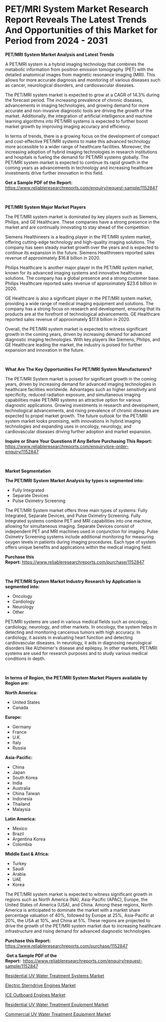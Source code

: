 <p><h1>PET/MRI System Market Research Report Reveals The Latest Trends And Opportunities of this Market for Period from 2024 - 2031</h1></p><p><strong>PET/MRI System Market Analysis and Latest Trends</strong></p>
<p><p>A PET/MRI system is a hybrid imaging technology that combines the metabolic information from positron emission tomography (PET) with the detailed anatomical images from magnetic resonance imaging (MRI). This allows for more accurate diagnosis and monitoring of various diseases such as cancer, neurological disorders, and cardiovascular diseases.</p><p>The PET/MRI system market is expected to grow at a CAGR of 14.3% during the forecast period. The increasing prevalence of chronic diseases, advancements in imaging technologies, and growing demand for more accurate and non-invasive diagnostic tools are driving the growth of the market. Additionally, the integration of artificial intelligence and machine learning algorithms into PET/MRI systems is expected to further boost market growth by improving imaging accuracy and efficiency.</p><p>In terms of trends, there is a growing focus on the development of compact and cost-effective PET/MRI systems to make this advanced technology more accessible to a wider range of healthcare facilities. Moreover, the increasing adoption of hybrid imaging technologies in research institutions and hospitals is fueling the demand for PET/MRI systems globally. The PET/MRI system market is expected to continue its rapid growth in the coming years as advancements in technology and increasing healthcare investments drive further innovation in this field.</p></p>
<p><strong>Get a Sample PDF of the Report:&nbsp;</strong> <a href="https://www.reliableresearchreports.com/enquiry/request-sample/1152847">https://www.reliableresearchreports.com/enquiry/request-sample/1152847</a></p>
<p>&nbsp;</p>
<p><strong>PET/MRI System Major Market Players</strong></p>
<p><p>The PET/MRI system market is dominated by key players such as Siemens, Philips, and GE Healthcare. These companies have a strong presence in the market and are continually innovating to stay ahead of the competition.</p><p>Siemens Healthineers is a leading player in the PET/MRI system market, offering cutting-edge technology and high-quality imaging solutions. The company has seen steady market growth over the years and is expected to continue its expansion in the future. Siemens Healthineers reported sales revenue of approximately $16.8 billion in 2020.</p><p>Philips Healthcare is another major player in the PET/MRI system market, known for its advanced imaging systems and innovative healthcare solutions. The company has a global presence and a strong customer base. Philips Healthcare reported sales revenue of approximately $23.6 billion in 2020.</p><p>GE Healthcare is also a significant player in the PET/MRI system market, providing a wide range of medical imaging equipment and solutions. The company has a strong focus on research and development, ensuring that its products are at the forefront of technological advancements. GE Healthcare reported sales revenue of approximately $17.8 billion in 2020.</p><p>Overall, the PET/MRI system market is expected to witness significant growth in the coming years, driven by increasing demand for advanced diagnostic imaging technologies. With key players like Siemens, Philips, and GE Healthcare leading the market, the industry is poised for further expansion and innovation in the future.</p></p>
<p>&nbsp;</p>
<p><strong>What Are The Key Opportunities For PET/MRI System Manufacturers?</strong></p>
<p><p>The PET/MRI System market is poised for significant growth in the coming years, driven by increasing demand for advanced imaging technologies in healthcare facilities worldwide. Advantages such as higher sensitivity and specificity, reduced radiation exposure, and simultaneous imaging capabilities make PET/MRI systems an attractive option for various diagnostic applications. Growing investments in research and development, technological advancements, and rising prevalence of chronic diseases are expected to propel market growth. The future outlook for the PET/MRI system market looks promising, with innovations in hybrid imaging technologies and expanding uses in oncology, neurology, and cardiovascular diseases driving further adoption and market expansion.</p></p>
<p><strong>Inquire or Share Your Questions If Any Before Purchasing This Report:</strong> <a href="https://www.reliableresearchreports.com/enquiry/pre-order-enquiry/1152847">https://www.reliableresearchreports.com/enquiry/pre-order-enquiry/1152847</a></p>
<p>&nbsp;</p>
<p><strong>Market Segmentation</strong></p>
<p><strong>The PET/MRI System Market Analysis by types is segmented into:</strong></p>
<p><ul><li>Fully Integrated</li><li>Separate Devices</li><li>Pulse Oximetry Screening</li></ul></p>
<p><p>The PET/MRI System market offers three main types of systems: Fully Integrated, Separate Devices, and Pulse Oximetry Screening. Fully Integrated systems combine PET and MRI capabilities into one machine, allowing for simultaneous imaging. Separate Devices consist of independent PET and MRI machines used in conjunction for imaging. Pulse Oximetry Screening systems include additional monitoring for measuring oxygen levels in patients during imaging procedures. Each type of system offers unique benefits and applications within the medical imaging field.</p></p>
<p><strong>Purchase this Report:&nbsp;</strong><a href="https://www.reliableresearchreports.com/purchase/1152847">https://www.reliableresearchreports.com/purchase/1152847</a></p>
<p>&nbsp;</p>
<p><strong>The PET/MRI System Market Industry Research by Application is segmented into:</strong></p>
<p><ul><li>Oncology</li><li>Cardiology</li><li>Neurology</li><li>Other</li></ul></p>
<p><p>PET/MRI systems are used in various medical fields such as oncology, cardiology, neurology, and other markets. In oncology, the system helps in detecting and monitoring cancerous tumors with high accuracy. In cardiology, it assists in evaluating heart function and detecting cardiovascular diseases. In neurology, it aids in diagnosing neurological disorders like Alzheimer's disease and epilepsy. In other markets, PET/MRI systems are used for research purposes and to study various medical conditions in depth.</p></p>
<p>&nbsp;</p>
<p><strong>In terms of Region, the PET/MRI System Market Players available by Region are:</strong></p>
<p>
    <p> <strong> North America: </strong>
        <ul>
            <li>United States</li>
            <li>Canada</li>
        </ul>
        </p> 
    <p> <strong> Europe: </strong>
        <ul>
            <li>Germany</li>
            <li>France</li>
            <li>U.K.</li>
            <li>Italy</li>
            <li>Russia</li>
        </ul>
        </p> 
    <p> <strong> Asia-Pacific: </strong>
        <ul>
            <li>China</li>
            <li>Japan</li>
            <li>South Korea</li>
            <li>India</li>
            <li>Australia</li>
            <li>China Taiwan</li>
            <li>Indonesia</li>
            <li>Thailand</li>
            <li>Malaysia</li>
        </ul>
        </p> 
    <p> <strong> Latin America: </strong>
        <ul>
            <li>Mexico</li>
            <li>Brazil</li>
            <li>Argentina Korea</li>
            <li>Colombia</li>
        </ul>
        </p> 
    <p> <strong> Middle East & Africa: </strong>
        <ul>
            <li>Turkey</li>
            <li>Saudi</li>
            <li>Arabia</li>
            <li>UAE</li>
            <li>Korea</li>
        </ul>
    </p>
    </p>
<p><p>The PET/MRI system market is expected to witness significant growth in regions such as North America (NA), Asia-Pacific (APAC), Europe, the United States of America (USA), and China. Among these regions, North America is anticipated to dominate the market with a market share percentage valuation of 40%, followed by Europe at 25%, Asia-Pacific at 20%, the USA at 10%, and China at 5%. These regions are projected to drive the growth of the PET/MRI system market due to increasing healthcare infrastructure and rising demand for advanced diagnostic technologies.</p></p>
<p><strong>Purchase this Report: </strong><a href="https://www.reliableresearchreports.com/purchase/1152847">https://www.reliableresearchreports.com/purchase/1152847</a></p>
<p>&nbsp;<strong>Get a Sample PDF of the Report:&nbsp;&nbsp;</strong><a href="https://www.reliableresearchreports.com/enquiry/request-sample/1152847">https://www.reliableresearchreports.com/enquiry/request-sample/1152847</a></p>
<p><strong></strong></p>
<p><p><a href="https://medium.com/p/02e9190aa380/edit">Residential UV Water Treatment Systems Market</a></p><p><a href="https://medium.com/p/97d16a8656c9/edit">Electric Sterndrive Engines Market</a></p><p><a href="https://medium.com/p/4ae201b123d4/edit">ICE Outboard Engines Market</a></p><p><a href="https://medium.com/p/ae92692f2071/edit">Residential UV Water Treatment Equipment Market</a></p><p><a href="https://medium.com/p/4979d6430dbe/edit">Commercial UV Water Treatment Equipment Market</a></p></p>